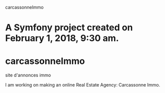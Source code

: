 carcassonneImmo

A Symfony project created on February 1, 2018, 9:30 am.
=======
# carcassonneImmo
site d'annonces immo

I am working on making an online Real Estate Agency: Carcassonne Immo.

 